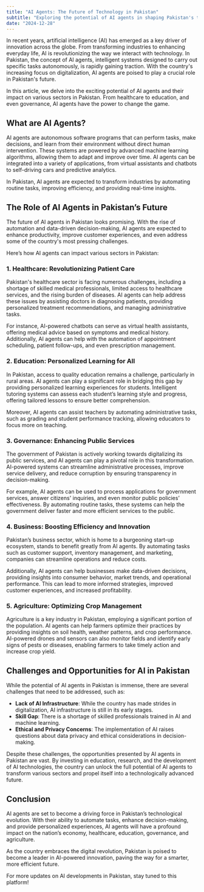 ```yaml
---
title: "AI Agents: The Future of Technology in Pakistan"
subtitle: "Exploring the potential of AI agents in shaping Pakistan's tech landscape in the coming decade."
date: "2024-12-28"
---
```


In recent years, artificial intelligence (AI) has emerged as a key driver of innovation across the globe. From transforming industries to enhancing everyday life, AI is revolutionizing the way we interact with technology. In Pakistan, the concept of AI agents, intelligent systems designed to carry out specific tasks autonomously, is rapidly gaining traction. With the country's increasing focus on digitalization, AI agents are poised to play a crucial role in Pakistan's future.

In this article, we delve into the exciting potential of AI agents and their impact on various sectors in Pakistan. From healthcare to education, and even governance, AI agents have the power to change the game.

## What are AI Agents?

AI agents are autonomous software programs that can perform tasks, make decisions, and learn from their environment without direct human intervention. These systems are powered by advanced machine learning algorithms, allowing them to adapt and improve over time. AI agents can be integrated into a variety of applications, from virtual assistants and chatbots to self-driving cars and predictive analytics.

In Pakistan, AI agents are expected to transform industries by automating routine tasks, improving efficiency, and providing real-time insights.

## The Role of AI Agents in Pakistan’s Future

The future of AI agents in Pakistan looks promising. With the rise of automation and data-driven decision-making, AI agents are expected to enhance productivity, improve customer experiences, and even address some of the country's most pressing challenges.

Here’s how AI agents can impact various sectors in Pakistan:

### 1. Healthcare: Revolutionizing Patient Care

Pakistan's healthcare sector is facing numerous challenges, including a shortage of skilled medical professionals, limited access to healthcare services, and the rising burden of diseases. AI agents can help address these issues by assisting doctors in diagnosing patients, providing personalized treatment recommendations, and managing administrative tasks.

For instance, AI-powered chatbots can serve as virtual health assistants, offering medical advice based on symptoms and medical history. Additionally, AI agents can help with the automation of appointment scheduling, patient follow-ups, and even prescription management.

### 2. Education: Personalized Learning for All

In Pakistan, access to quality education remains a challenge, particularly in rural areas. AI agents can play a significant role in bridging this gap by providing personalized learning experiences for students. Intelligent tutoring systems can assess each student’s learning style and progress, offering tailored lessons to ensure better comprehension.

Moreover, AI agents can assist teachers by automating administrative tasks, such as grading and student performance tracking, allowing educators to focus more on teaching.

### 3. Governance: Enhancing Public Services

The government of Pakistan is actively working towards digitalizing its public services, and AI agents can play a pivotal role in this transformation. AI-powered systems can streamline administrative processes, improve service delivery, and reduce corruption by ensuring transparency in decision-making.

For example, AI agents can be used to process applications for government services, answer citizens' inquiries, and even monitor public policies’ effectiveness. By automating routine tasks, these systems can help the government deliver faster and more efficient services to the public.

### 4. Business: Boosting Efficiency and Innovation

Pakistan’s business sector, which is home to a burgeoning start-up ecosystem, stands to benefit greatly from AI agents. By automating tasks such as customer support, inventory management, and marketing, companies can streamline operations and reduce costs.

Additionally, AI agents can help businesses make data-driven decisions, providing insights into consumer behavior, market trends, and operational performance. This can lead to more informed strategies, improved customer experiences, and increased profitability.

### 5. Agriculture: Optimizing Crop Management

Agriculture is a key industry in Pakistan, employing a significant portion of the population. AI agents can help farmers optimize their practices by providing insights on soil health, weather patterns, and crop performance. AI-powered drones and sensors can also monitor fields and identify early signs of pests or diseases, enabling farmers to take timely action and increase crop yield.

## Challenges and Opportunities for AI in Pakistan

While the potential of AI agents in Pakistan is immense, there are several challenges that need to be addressed, such as:
- **Lack of AI Infrastructure**: While the country has made strides in digitalization, AI infrastructure is still in its early stages.
- **Skill Gap**: There is a shortage of skilled professionals trained in AI and machine learning.
- **Ethical and Privacy Concerns**: The implementation of AI raises questions about data privacy and ethical considerations in decision-making.

Despite these challenges, the opportunities presented by AI agents in Pakistan are vast. By investing in education, research, and the development of AI technologies, the country can unlock the full potential of AI agents to transform various sectors and propel itself into a technologically advanced future.

## Conclusion

AI agents are set to become a driving force in Pakistan’s technological evolution. With their ability to automate tasks, enhance decision-making, and provide personalized experiences, AI agents will have a profound impact on the nation’s economy, healthcare, education, governance, and agriculture. 

As the country embraces the digital revolution, Pakistan is poised to become a leader in AI-powered innovation, paving the way for a smarter, more efficient future.

For more updates on AI developments in Pakistan, stay tuned to this platform!
